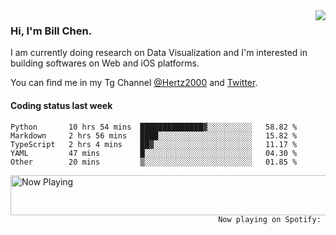 <img  align="right" src="https://github-readme-stats.vercel.app/api?username=BillChen2k&show_icons=false&count_private=true&hide_title=true">

### Hi, I'm Bill Chen.

I am currently doing research on Data Visualization and I'm interested in building softwares on Web and iOS platforms.

You can find me in my Tg Channel [@Hertz2000](https://t.me/Hertz2000) and [Twitter](https://twitter.com/billchen2k).

#### Coding status last week

<!--START_SECTION:waka-->

```text
Python       10 hrs 54 mins  ██████████████▓░░░░░░░░░░   58.82 %
Markdown     2 hrs 56 mins   ████░░░░░░░░░░░░░░░░░░░░░   15.82 %
TypeScript   2 hrs 4 mins    ██▓░░░░░░░░░░░░░░░░░░░░░░   11.17 %
YAML         47 mins         █░░░░░░░░░░░░░░░░░░░░░░░░   04.30 %
Other        20 mins         ▒░░░░░░░░░░░░░░░░░░░░░░░░   01.85 %
```

<!--END_SECTION:waka-->


<div>
<a href="https://spotify-now-playing.billchen2k.vercel.app/now-playing?open">
   <img align="right" src="https://spotify-now-playing.billchen2k.vercel.app/now-playing" width="540" height="64" alt="Now Playing">
</a>
</div>

<div>
<p align="right"><code>Now playing on Spotify: </code></p>
</div>

<!--
**BillChen2K/BillChen2K** is a ✨ _special_ ✨ repository because its `README.md` (this file) appears on your GitHub profile.

Here are some ideas to get you started:

- 🔭 I’m currently working on ...
- 🌱 I’m currently learning ...
- 👯 I’m looking to collaborate on ...
- 🤔 I’m looking for help with ...
- 💬 Ask me about ...
- 📫 How to reach me: ...
- 😄 Pronouns: ...
- ⚡ Fun fact: ...
-->
